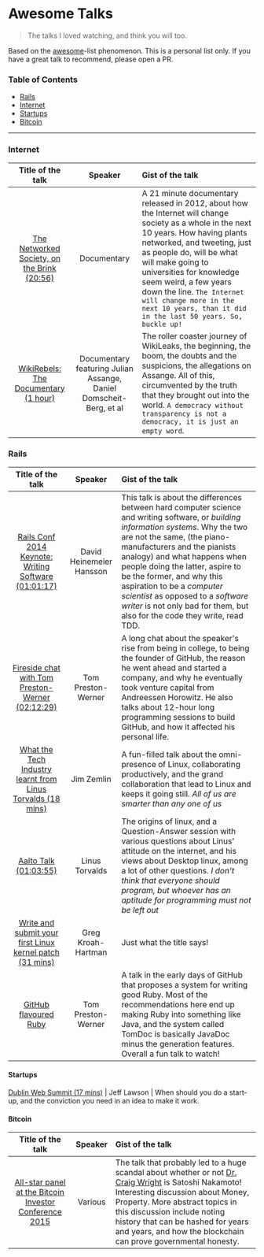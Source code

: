 # Awesome Talks

> The talks I loved watching, and think you will too.

Based on the [awesome](http://github.com/sindresorhus/awesome)-list phenomenon.
This is a personal list only. If you have a great talk to recommend, please open
a PR.

### Table of Contents

- [Rails](#rails)
- [Internet](#internet)
- [Startups](#startups)
- [Bitcoin](#bitcoin)

<hr>

### Internet

**Title of the talk** | **Speaker** | **Gist of the talk**
:---: | :---: | :---
[The Networked Society, on the Brink (20:56)](https://www.youtube.com/watch?v=_wqm6G5DjaI) | Documentary | A 21 minute documentary released in 2012, about how the Internet will change society as a whole in the next 10 years. How having plants networked, and tweeting, just as people do, will be what will make going to universities for knowledge seem weird, a few years down the line. `The Internet will change more in the next 10 years, than it did in the last 50 years. So, buckle up!`
[WikiRebels: The Documentary (1 hour)](https://www.youtube.com/watch?v=NhTfOL9_HBE&index=1&list=PL6D8EE2E0B836F096) | Documentary featuring Julian Assange, Daniel Domscheit-Berg, et al | The roller coaster journey of WikiLeaks, the beginning, the boom, the doubts and the suspicions, the allegations on Assange. All of this, circumvented by the truth that they brought out into the world. `A democracy without transparency is not a democracy, it is just an empty word`.

### Rails

**Title of the talk** | **Speaker** | **Gist of the talk**
:---: | :---: | :---
[Rails Conf 2014 Keynote: Writing Software (01:01:17)](https://www.youtube.com/watch?v=9LfmrkyP81M) | David Heinemeier Hansson | This talk is about the differences between hard computer science and writing software, or _building information systems_. Why the two are not the same, (the piano-manufacturers and the pianists analogy) and what happens when people doing the latter, aspire to be the former, and why this aspiration to be a _computer scientist_ as opposed to a _software writer_ is not only bad for them, but also for the code they write, read TDD.
[Fireside chat with Tom Preston-Werner (02:12:29)](https://www.youtube.com/watch?v=Ms-8GcZXiDA) | Tom Preston-Werner | A long chat about the speaker's rise from being in college, to being the founder of GitHub, the reason he went ahead and started a company, and why he eventually took venture capital from Andreessen Horowitz. He also talks about 12-hour long programming sessions to build GitHub, and how it affected his personal life.
[What the Tech Industry learnt from Linus Torvalds (18 mins)](https://www.youtube.com/watch?v=7XTHdcmjenI) | Jim Zemlin | A fun-filled talk about the omni-presence of Linux, collaborating productively, and the grand collaboration that lead to Linux and keeps it going still. _All of us are smarter than any one of us_
[Aalto Talk (01:03:55)](https://www.youtube.com/watch?v=MShbP3OpASA) | Linus Torvalds | The origins of linux, and a Question-Answer session with various questions about Linus' attitude on the internet, and his views about Desktop linux, among a lot of other questions. _I don't think that everyone should program, but whoever has an aptitude for programming must not be left out_
[Write and submit your first Linux kernel patch (31 mins)](https://www.youtube.com/watch?v=XXix80GCvpo) | Greg Kroah-Hartman | Just what the title says!
[GitHub flavoured Ruby](https://vimeo.com/31204785) | Tom Preston-Werner | A talk in the early days of GitHub that proposes a system for writing good Ruby. Most of the recommendations here end up making Ruby into something like Java, and the system called TomDoc is basically JavaDoc minus the generation features. Overall a fun talk to watch!

#### Startups

[Dublin Web Summit (17 mins)](https://vimeo.com/146838332) | Jeff Lawson | When should you do a start-up, and the conviction you need in an idea to make it work.

#### Bitcoin

**Title of the talk** | **Speaker** | **Gist of the talk**
:---: | :---: | :---
[All-star panel at the Bitcoin Investor Conference 2015](https://youtu.be/LdvQTwjVmrE) | Various | The talk that probably led to a huge scandal about whether or not [Dr. Craig Wright](https://www.quora.com/Is-Craig-Wright-Satoshi-Nakamoto/answer/Jimmy-Wales) is Satoshi Nakamoto! Interesting discussion about Money, Property. More abstract topics in this discussion include noting history that can be hashed for years and years, and how the blockchain can prove governmental honesty.

